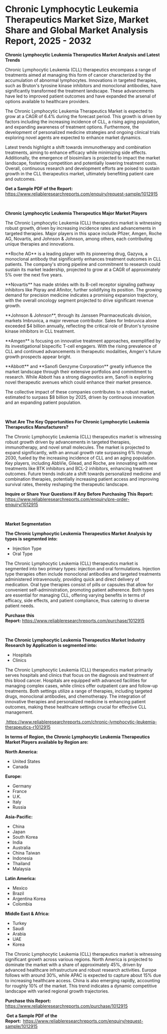 <p><h1>Chronic Lymphocytic Leukemia Therapeutics Market Size, Market Share and Global Market Analysis Report, 2025 - 2032</h1></p><p><strong>Chronic Lymphocytic Leukemia Therapeutics Market Analysis and Latest Trends</strong></p>
<p><p>Chronic Lymphocytic Leukemia (CLL) therapeutics encompass a range of treatments aimed at managing this form of cancer characterized by the accumulation of abnormal lymphocytes. Innovations in targeted therapies, such as Bruton's tyrosine kinase inhibitors and monoclonal antibodies, have significantly transformed the treatment landscape. These advancements have led to improved patient outcomes and have expanded the arsenal of options available to healthcare providers.</p><p>The Chronic Lymphocytic Leukemia Therapeutics Market is expected to grow at a CAGR of 6.4% during the forecast period. This growth is driven by factors including the increasing incidence of CLL, a rising aging population, and expanding awareness of treatment options. Furthermore, the development of personalized medicine strategies and ongoing clinical trials exploring novel agents are expected to enhance market dynamics. </p><p>Latest trends highlight a shift towards immunotherapy and combination treatments, aiming to enhance efficacy while minimizing side effects. Additionally, the emergence of biosimilars is projected to impact the market landscape, fostering competition and potentially lowering treatment costs. Overall, continuous research and development efforts are poised to sustain growth in the CLL therapeutics market, ultimately benefiting patient care and outcomes.</p></p>
<p><strong>Get a Sample PDF of the Report:&nbsp;</strong> <a href="https://www.reliableresearchreports.com/enquiry/request-sample/1012915?utm_campaign=102&utm_medium=2&utm_source=Github&utm_content=ia&utm_term=17042025&utm_id=chronic-lymphocytic-leukemia-therapeutics">https://www.reliableresearchreports.com/enquiry/request-sample/1012915</a></p>
<p>&nbsp;</p>
<p><strong>Chronic Lymphocytic Leukemia Therapeutics Major Market Players</strong></p>
<p><p>The Chronic Lymphocytic Leukemia (CLL) therapeutics market is witnessing robust growth, driven by increasing incidence rates and advancements in targeted therapies. Major players in this space include Pfizer, Amgen, Roche AG, Novartis, and Johnson & Johnson, among others, each contributing unique therapies and innovations.</p><p>**Roche AG** is a leading player with its pioneering drug, Gazyva, a monoclonal antibody that significantly enhances treatment outcomes in CLL patients. The company's strong pipeline and commitment to research could sustain its market leadership, projected to grow at a CAGR of approximately 5% over the next five years.</p><p>**Novartis** has made strides with its B-cell receptor signaling pathway inhibitors like Piqray and Afinitor, further solidifying its position. The growing demand for precision medicine indicates a promising expansion trajectory, with the overall oncology segment projected to drive significant revenue growth.</p><p>**Johnson & Johnson**, through its Janssen Pharmaceuticals division, markets Imbruvica, a major revenue contributor. Sales for Imbruvica alone exceeded $4 billion annually, reflecting the critical role of Bruton's tyrosine kinase inhibitors in CLL treatment.</p><p>**Amgen** is focusing on innovative treatment approaches, exemplified by its investigational bispecific T-cell engagers. With the rising prevalence of CLL and continued advancements in therapeutic modalities, Amgen's future growth prospects appear bright.</p><p>**Abbott** and **Sanofi Genzyme Corporation** greatly influence the market landscape through their extensive portfolios and commitment to research. While Abbott has a strong diagnostics arm, Sanofi is exploring novel therapeutic avenues which could enhance their market presence.</p><p>The collective impact of these companies contributes to a robust market, estimated to surpass $8 billion by 2025, driven by continuous innovation and an expanding patient population.</p></p>
<p>&nbsp;</p>
<p><strong>What Are The Key Opportunities For Chronic Lymphocytic Leukemia Therapeutics Manufacturers?</strong></p>
<p><p>The Chronic Lymphocytic Leukemia (CLL) therapeutics market is witnessing robust growth driven by advancements in targeted therapies, immunotherapy, and novel small molecules. The market is projected to expand significantly, with an annual growth rate surpassing 6% through 2030, fueled by the increasing incidence of CLL and an aging population. Key players, including AbbVie, Gilead, and Roche, are innovating with new treatments like BTK inhibitors and BCL-2 inhibitors, enhancing treatment outcomes. Future trends indicate a shift towards personalized medicine and combination therapies, potentially increasing patient access and improving survival rates, thereby reshaping the therapeutic landscape.</p></p>
<p><strong>Inquire or Share Your Questions If Any Before Purchasing This Report:</strong> <a href="https://www.reliableresearchreports.com/enquiry/pre-order-enquiry/1012915?utm_campaign=102&utm_medium=2&utm_source=Github&utm_content=ia&utm_term=17042025&utm_id=chronic-lymphocytic-leukemia-therapeutics">https://www.reliableresearchreports.com/enquiry/pre-order-enquiry/1012915</a></p>
<p>&nbsp;</p>
<p><strong>Market Segmentation</strong></p>
<p><strong>The Chronic Lymphocytic Leukemia Therapeutics Market Analysis by types is segmented into:</strong></p>
<p><ul><li>Injection Type</li><li>Oral Type</li></ul></p>
<p><p>The Chronic Lymphocytic Leukemia (CLL) therapeutics market is segmented into two primary types: injection and oral formulations. Injection type therapies often include monoclonal antibodies and targeted treatments administered intravenously, providing quick and direct delivery of medication. Oral type therapies consist of pills or capsules that allow for convenient self-administration, promoting patient adherence. Both types are essential for managing CLL, offering varying benefits in terms of efficacy, side effects, and patient compliance, thus catering to diverse patient needs.</p></p>
<p><strong>Purchase this Report:&nbsp;</strong><a href="https://www.reliableresearchreports.com/purchase/1012915?utm_campaign=102&utm_medium=2&utm_source=Github&utm_content=ia&utm_term=17042025&utm_id=chronic-lymphocytic-leukemia-therapeutics">https://www.reliableresearchreports.com/purchase/1012915</a></p>
<p>&nbsp;</p>
<p><strong>The Chronic Lymphocytic Leukemia Therapeutics Market Industry Research by Application is segmented into:</strong></p>
<p><ul><li>Hospitals</li><li>Clinics</li></ul></p>
<p><p>The Chronic Lymphocytic Leukemia (CLL) therapeutics market primarily serves hospitals and clinics that focus on the diagnosis and treatment of this blood cancer. Hospitals are equipped with advanced facilities for managing complex cases, while clinics offer outpatient care and follow-up treatments. Both settings utilize a range of therapies, including targeted drugs, monoclonal antibodies, and chemotherapy. The integration of innovative therapies and personalized medicine is enhancing patient outcomes, making these healthcare settings crucial for effective CLL management.</p></p>
<p><a href="https://www.reliableresearchreports.com/chronic-lymphocytic-leukemia-therapeutics-r1012915?utm_campaign=102&utm_medium=2&utm_source=Github&utm_content=ia&utm_term=17042025&utm_id=chronic-lymphocytic-leukemia-therapeutics">&nbsp;https://www.reliableresearchreports.com/chronic-lymphocytic-leukemia-therapeutics-r1012915</a></p>
<p><strong>In terms of Region, the Chronic Lymphocytic Leukemia Therapeutics Market Players available by Region are:</strong></p>
<p>
    <p> <strong> North America: </strong>
        <ul>
            <li>United States</li>
            <li>Canada</li>
        </ul>
        </p> 
    <p> <strong> Europe: </strong>
        <ul>
            <li>Germany</li>
            <li>France</li>
            <li>U.K.</li>
            <li>Italy</li>
            <li>Russia</li>
        </ul>
        </p> 
    <p> <strong> Asia-Pacific: </strong>
        <ul>
            <li>China</li>
            <li>Japan</li>
            <li>South Korea</li>
            <li>India</li>
            <li>Australia</li>
            <li>China Taiwan</li>
            <li>Indonesia</li>
            <li>Thailand</li>
            <li>Malaysia</li>
        </ul>
        </p> 
    <p> <strong> Latin America: </strong>
        <ul>
            <li>Mexico</li>
            <li>Brazil</li>
            <li>Argentina Korea</li>
            <li>Colombia</li>
        </ul>
        </p> 
    <p> <strong> Middle East & Africa: </strong>
        <ul>
            <li>Turkey</li>
            <li>Saudi</li>
            <li>Arabia</li>
            <li>UAE</li>
            <li>Korea</li>
        </ul>
    </p>
    </p>
<p><p>The Chronic Lymphocytic Leukemia (CLL) therapeutics market is witnessing significant growth across various regions. North America is projected to dominate the market with a share of approximately 45%, driven by advanced healthcare infrastructure and robust research activities. Europe follows with around 30%, while APAC is expected to capture about 15% due to increasing healthcare access. China is also emerging rapidly, accounting for roughly 10% of the market. This trend indicates a dynamic competitive landscape with varied regional growth trajectories.</p></p>
<p><strong>Purchase this Report: </strong><a href="https://www.reliableresearchreports.com/purchase/1012915?utm_campaign=102&utm_medium=2&utm_source=Github&utm_content=ia&utm_term=17042025&utm_id=chronic-lymphocytic-leukemia-therapeutics">https://www.reliableresearchreports.com/purchase/1012915</a></p>
<p>&nbsp;<strong>Get a Sample PDF of the Report:&nbsp;&nbsp;</strong><a href="https://www.reliableresearchreports.com/enquiry/request-sample/1012915?utm_campaign=102&utm_medium=2&utm_source=Github&utm_content=ia&utm_term=17042025&utm_id=chronic-lymphocytic-leukemia-therapeutics">https://www.reliableresearchreports.com/enquiry/request-sample/1012915</a></p>
<p><strong></strong></p>
<p><p></p><p></p><p></p></p>